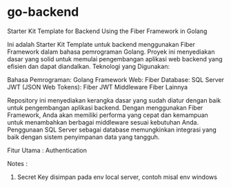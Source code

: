 # go-backend
Starter Kit Template for Backend Using the Fiber Framework in Golang

Ini adalah Starter Kit Template untuk backend menggunakan Fiber Framework dalam bahasa pemrograman Golang. Proyek ini menyediakan dasar yang solid untuk memulai pengembangan aplikasi web backend yang efisien dan dapat diandalkan.
Teknologi yang Digunakan:

Bahasa Pemrograman: Golang
Framework Web: Fiber
Database: SQL Server
JWT (JSON Web Tokens): Fiber JWT
Middleware Fiber Lainnya

Repository ini menyediakan kerangka dasar yang sudah diatur dengan baik untuk pengembangan aplikasi backend. Dengan menggunakan Fiber Framework, Anda akan memiliki performa yang cepat dan kemampuan untuk menambahkan berbagai middleware sesuai kebutuhan Anda. Penggunaan SQL Server sebagai database memungkinkan integrasi yang baik dengan sistem penyimpanan data yang tangguh.

Fitur Utama :
Authentication

Notes :
1. Secret Key disimpan pada env local server, contoh misal env windows
